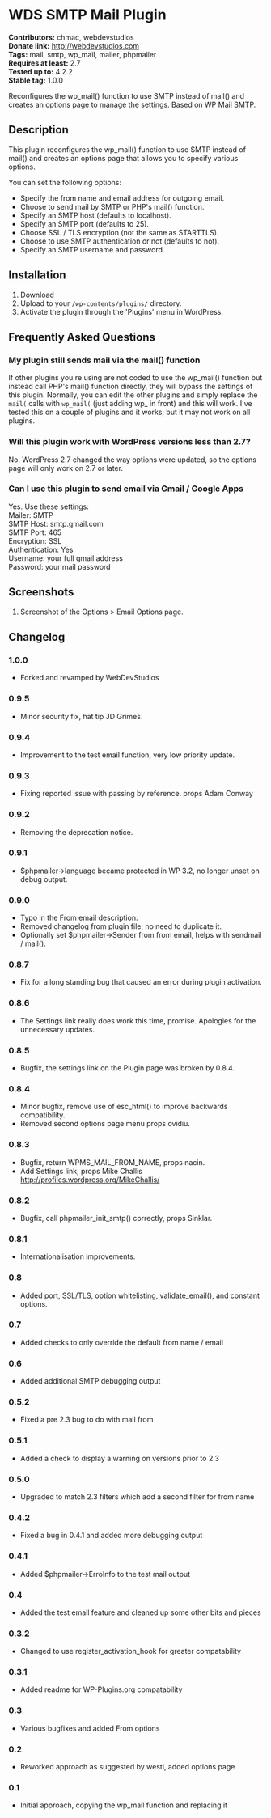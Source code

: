 # WDS SMTP Mail Plugin

**Contributors:** chmac, webdevstudios  
**Donate link:** http://webdevstudios.com  
**Tags:** mail, smtp, wp_mail, mailer, phpmailer  
**Requires at least:** 2.7  
**Tested up to:** 4.2.2  
**Stable tag:** 1.0.0  

Reconfigures the wp_mail() function to use SMTP instead of mail() and creates an options page to manage the settings. Based on WP Mail SMTP.

## Description

This plugin reconfigures the wp_mail() function to use SMTP instead of mail() and creates an options page that allows you to specify various options.

You can set the following options:

* Specify the from name and email address for outgoing email.
* Choose to send mail by SMTP or PHP's mail() function.
* Specify an SMTP host (defaults to localhost).
* Specify an SMTP port (defaults to 25).
* Choose SSL / TLS encryption (not the same as STARTTLS).
* Choose to use SMTP authentication or not (defaults to not).
* Specify an SMTP username and password.

## Installation

1. Download
2. Upload to your `/wp-contents/plugins/` directory.
3. Activate the plugin through the 'Plugins' menu in WordPress.

## Frequently Asked Questions

### My plugin still sends mail via the mail() function

If other plugins you're using are not coded to use the wp_mail() function but instead call PHP's mail() function directly, they will bypass the settings of this plugin. Normally, you can edit the other plugins and simply replace the `mail(` calls with `wp_mail(` (just adding wp_ in front) and this will work. I've tested this on a couple of plugins and it works, but it may not work on all plugins.

### Will this plugin work with WordPress versions less than 2.7?

No. WordPress 2.7 changed the way options were updated, so the options page will only work on 2.7 or later.

### Can I use this plugin to send email via Gmail / Google Apps

Yes. Use these settings:  
Mailer: SMTP  
SMTP Host: smtp.gmail.com  
SMTP Port: 465  
Encryption: SSL  
Authentication: Yes  
Username: your full gmail address  
Password: your mail password  

## Screenshots

1. Screenshot of the Options > Email Options page.

## Changelog

### 1.0.0
* Forked and revamped by WebDevStudios

### 0.9.5
* Minor security fix, hat tip JD Grimes.

### 0.9.4
* Improvement to the test email function, very low priority update.

### 0.9.3
* Fixing reported issue with passing by reference. props Adam Conway

### 0.9.2
* Removing the deprecation notice.

### 0.9.1
* $phpmailer->language became protected in WP 3.2, no longer unset on debug output.

### 0.9.0
* Typo in the From email description.
* Removed changelog from plugin file, no need to duplicate it.
* Optionally set $phpmailer->Sender from from email, helps with sendmail / mail().

### 0.8.7
* Fix for a long standing bug that caused an error during plugin activation.

### 0.8.6
* The Settings link really does work this time, promise. Apologies for the unnecessary updates.

### 0.8.5
* Bugfix, the settings link on the Plugin page was broken by 0.8.4.

### 0.8.4
* Minor bugfix, remove use of esc_html() to improve backwards compatibility.
* Removed second options page menu props ovidiu.

### 0.8.3
* Bugfix, return WPMS_MAIL_FROM_NAME, props nacin.
* Add Settings link, props Mike Challis http://profiles.wordpress.org/MikeChallis/

### 0.8.2
* Bugfix, call phpmailer_init_smtp() correctly, props Sinklar.

### 0.8.1
* Internationalisation improvements.

### 0.8
* Added port, SSL/TLS, option whitelisting, validate_email(), and constant options.

### 0.7
* Added checks to only override the default from name / email

### 0.6
* Added additional SMTP debugging output

### 0.5.2
* Fixed a pre 2.3 bug to do with mail from

### 0.5.1
* Added a check to display a warning on versions prior to 2.3

### 0.5.0
* Upgraded to match 2.3 filters which add a second filter for from name

### 0.4.2
* Fixed a bug in 0.4.1 and added more debugging output

### 0.4.1
* Added $phpmailer->ErroInfo to the test mail output

### 0.4
* Added the test email feature and cleaned up some other bits and pieces

### 0.3.2
* Changed to use register_activation_hook for greater compatability

### 0.3.1
* Added readme for WP-Plugins.org compatability

### 0.3
* Various bugfixes and added From options

### 0.2
* Reworked approach as suggested by westi, added options page

### 0.1
* Initial approach, copying the wp_mail function and replacing it
